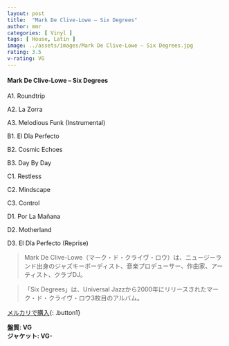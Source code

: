 ```yaml
---
layout: post
title:  "Mark De Clive-Lowe – Six Degrees"
author: mmr
categories: [ Vinyl ]
tags: [ House, Latin ]
image: ../assets/images/Mark De Clive-Lowe – Six Degrees.jpg
rating: 3.5
v-rating: VG
---
```


#### Mark De Clive-Lowe – Six Degrees

A1. Roundtrip

A2. La Zorra

A3. Melodious Funk (Instrumental)

B1. El Dîa Perfecto

B2. Cosmic Echoes

B3. Day By Day

C1. Restless

C2. Mindscape

C3. Control

D1. Por La Mañana

D2. Motherland

D3. El Dîa Perfecto (Reprise)

> Mark De Clive-Lowe（マーク・ド・クライヴ・ロウ）は、ニュージーランド出身のジャズキーボーディスト、音楽プロデューサー、作曲家、アーティスト、クラブDJ。

> 「Six Degrees」は、Universal Jazzから2000年にリリースされたマーク・ド・クライヴ・ロウ3枚目のアルバム。

[メルカリで購入](https://jp.mercari.com/item/m41280420155){: .button1}

<div class="mt-4 mb-4 d-flex align-items-center">
<strong class="mr-1">盤質: VG</strong>
</div>
<div class="mt-4 mb-4 d-flex align-items-center">
<strong class="mr-1">ジャケット: VG-</strong>
</div>
